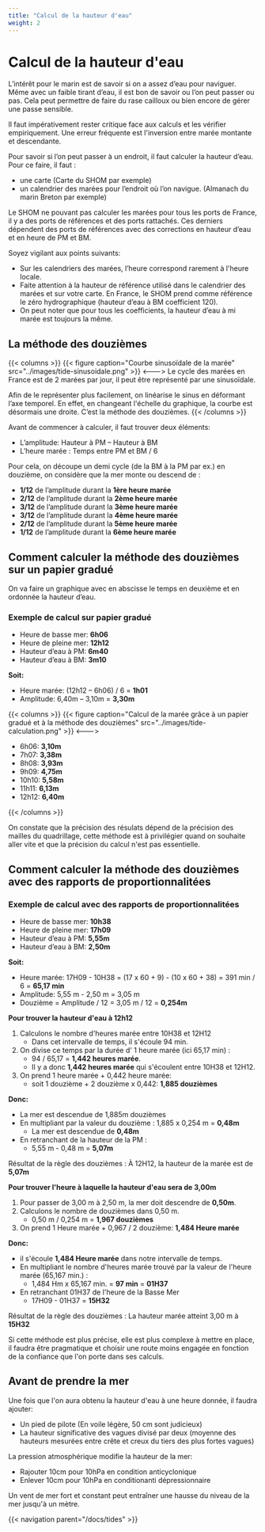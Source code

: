 ```yaml
---
title: "Calcul de la hauteur d'eau"
weight: 2
---
```


# Calcul de la hauteur d'eau

L’intérêt pour le marin est de savoir si on a assez d’eau pour naviguer. Même avec un faible tirant d’eau, il est bon de savoir ou l’on peut passer ou pas. Cela peut permettre de faire du rase cailloux ou bien encore de gérer une passe sensible.

Il faut impérativement rester critique face aux calculs et les vérifier empiriquement. Une erreur fréquente est l'inversion entre marée montante et descendante.

Pour savoir si l’on peut passer à un endroit, il faut calculer la hauteur d’eau.
 Pour ce faire, il faut :
 * une carte (Carte du SHOM par exemple)
 * un calendrier des marées pour l’endroit où l’on navigue. (Almanach du marin Breton par exemple)

Le SHOM ne pouvant pas calculer les marées pour tous les ports de France, il y a des ports de références et des ports rattachés. Ces derniers dépendent des ports de références avec des corrections en hauteur d’eau et en heure de PM et BM.

Soyez vigilant aux points suivants:

* Sur les calendriers des marées, l’heure correspond rarement à l'heure locale.
* Faite attention à la hauteur de référence utilisé dans le calendrier des marées et sur votre carte. En France, le SHOM prend comme référence le zéro hydrographique (hauteur d’eau à BM coefficient 120).
* On peut noter que pour tous les coefficients, la hauteur d’eau à mi marée est toujours la même.

## La méthode des douzièmes

{{< columns >}}
{{< figure caption="Courbe sinusoïdale de la marée" src="../images/tide-sinusoidale.png" >}}
<--->
Le cycle des marées en France est de 2 marées par jour, il peut être représenté par une sinusoïdale.

 Afin de le représenter plus facilement, on linéarise le sinus en déformant l’axe temporel. En effet, en changeant l'échelle du graphique, la courbe est désormais une droite. C’est la méthode des douzièmes.
{{< /columns >}}

Avant de commencer à calculer, il faut trouver deux éléments:

* L’amplitude: Hauteur à PM – Hauteur à BM
* L’heure marée : Temps entre PM et BM / 6

Pour cela, on découpe un demi cycle (de la BM à la PM par ex.) en douzième, on considère que la mer monte ou descend de :

* **1/12** de l’amplitude durant la **1ère heure marée**
* **2/12** de l’amplitude durant la **2ème heure marée**
* **3/12** de l’amplitude durant la **3ème heure marée**
* **3/12** de l’amplitude durant la **4ème heure marée**
* **2/12** de l’amplitude durant la **5ème heure marée**
* **1/12** de l’amplitude durant la **6ème heure marée**

## Comment calculer la méthode des douzièmes sur un papier gradué
On va faire un graphique avec en abscisse le temps en deuxième et en ordonnée la hauteur d’eau.

### Exemple de calcul sur papier gradué

* Heure de basse mer: **6h06**
* Heure de pleine mer: **12h12**
* Hauteur d’eau à PM: **6m40**
* Hauteur d’eau à BM: **3m10**

**Soit:**

* Heure marée: (12h12 – 6h06) / 6 = **1h01**
* Amplitude: 6,40m – 3,10m = **3,30m**

{{< columns >}}
{{< figure caption="Calcul de la marée grâce à un papier gradué et à la méthode des douzièmes" src="../images/tide-calculation.png" >}}
<--->

* 6h06: **3,10m**
* 7h07: **3,38m**
* 8h08: **3,93m**
* 9h09: **4,75m**
* 10h10: **5,58m**
* 11h11: **6,13m**
* 12h12: **6,40m**

{{< /columns >}}

On constate que la précision des résulats dépend de la précision des mailles du quadrillage, cette méthode est à privilégier quand on souhaite aller vite et que la précision du calcul n'est pas essentielle.

## Comment calculer la méthode des douzièmes avec des rapports de proportionnalitées

### Exemple de calcul avec des rapports de proportionnalitées

* Heure de basse mer: **10h38**
* Heure de pleine mer: **17h09**
* Hauteur d’eau à PM: **5,55m**
* Hauteur d’eau à BM: **2,50m**

**Soit:**

* Heure marée: 17H09 - 10H38 = (17 x 60 + 9) - (10 x 60 + 38) = 391 min / 6 = **65,17 min**
* Amplitude: 5,55 m - 2,50 m = 3,05 m
* Douzième = Amplitude / 12 = 3,05 m / 12 = **0,254m**

**Pour trouver la hauteur d'eau à 12h12**

1. Calculons le nombre d'heures marée entre 10H38 et 12H12
    * Dans cet intervalle de temps, il s'écoule 94 min.
2. On divise ce temps par la durée d' 1 heure marée (ici 65,17 min) :
    * 94 / 65,17 = **1,442 heures marée**.
    * Il y a donc **1,442 heures marée** qui s'écoulent entre 10H38 et 12H12.
3. On prend 1 heure marée + 0,442 heure marée:
    * soit 1 douzième + 2 douzième x 0,442: **1,885 douzièmes**

**Donc:**

* La mer est descendue de 1,885m douzièmes
* En multipliant par la valeur du douzième : 1,885 x 0,254 m = **0,48m**
    * La mer est descendue de **0,48m**
* En retranchant de la hauteur de la PM :
    * 5,55 m - 0,48 m = **5,07m**

Résultat de la règle des douzièmes :
À 12H12, la hauteur de la marée est de **5,07m**

**Pour trouver l'heure à laquelle  la hauteur d'eau sera de 3,00m**

1. Pour passer de 3,00 m à 2,50 m, la mer doit descendre de **0,50m**.
2. Calculons le nombre de douzièmes dans 0,50 m.
    * 0,50 m / 0,254 m = **1,967 douzièmes**
3. On prend 1 Heure marée + 0,967 / 2 douzième: **1,484 Heure marée**

**Donc:**

* il s'écoule **1,484 Heure marée** dans notre intervalle de temps.
* En multipliant le nombre d'heures marée trouvé par la valeur de l'heure marée (65,167 min.) :
    * 1,484 Hm x 65,167 min. = **97 min** = **01H37**
* En retranchant 01H37 de l'heure de la Basse Mer
    * 17H09 - 01H37 = **15H32**

Résultat de la règle des douzièmes :
La hauteur marée atteint 3,00 m à **15H32**

Si cette méthode est plus précise, elle est plus complexe à mettre en place, il faudra être pragmatique et choisir une route moins engagée en fonction de la confiance que l'on porte dans ses calculs.

## Avant de prendre la mer
Une fois que l'on aura obtenu la hauteur d'eau à une heure donnée, il faudra ajouter:

* Un pied de pilote (En voile légère, 50 cm sont judicieux)
* La hauteur significative des vagues divisé par deux (moyenne des hauteurs mesurées entre crête et creux du tiers des plus fortes vagues)

La pression atmosphérique modifie la hauteur de la mer:

* Rajouter 10cm pour 10hPa en condition anticyclonique
* Enlever 10cm pour 10hPa en conditionanti dépressionnaire

Un vent de mer fort et constant peut entraîner une hausse du niveau de la mer jusqu'à un mètre.

{{< navigation parent="/docs/tides" >}}
